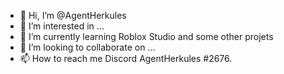 - 👋 Hi, I’m @AgentHerkules
- 👀 I’m interested in ...
- 🌱 I’m currently learning Roblox Studio and some other projets
- 💞️ I’m looking to collaborate on ...
- 📫 How to reach me Discord AgentHerkules #2676.

<!---
AgentHerkules/AgentHerkules is a ✨ special ✨ repository because its `README.md` (this file) appears on your GitHub profile.
You can click the Preview link to take a look at your changes.
--->

